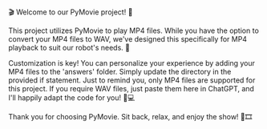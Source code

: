 🎬 Welcome to our PyMovie project! 🍿

This project utilizes PyMovie to play MP4 files. While you have the option to convert your MP4 files to WAV, we've designed this specifically for MP4 playback to suit our robot's needs. 🤖

Customization is key! You can personalize your experience by adding your MP4 files to the 'answers' folder. Simply update the directory in the provided if statement. Just to remind you, only MP4 files are supported for this project. If you require WAV files, just paste them here in ChatGPT, and I'll happily adapt the code for you! 🎥💻

Thank you for choosing PyMovie. Sit back, relax, and enjoy the show! 🎉🎞️






